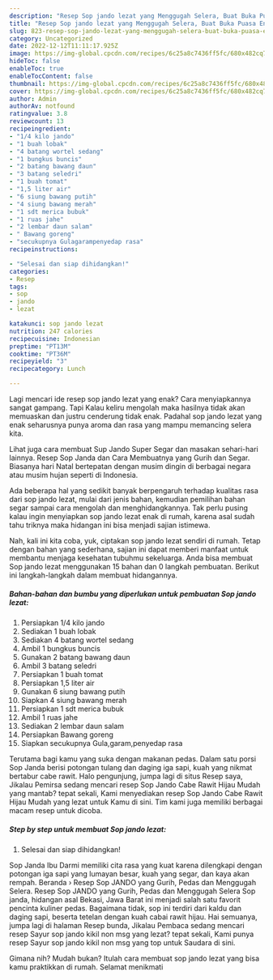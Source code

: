 ```yaml
---
description: "Resep Sop jando lezat yang Menggugah Selera, Buat Buka Puasa Enak Banget"
title: "Resep Sop jando lezat yang Menggugah Selera, Buat Buka Puasa Enak Banget"
slug: 823-resep-sop-jando-lezat-yang-menggugah-selera-buat-buka-puasa-enak-banget
category: Uncategorized
date: 2022-12-12T11:11:17.925Z
image: https://img-global.cpcdn.com/recipes/6c25a8c7436ff5fc/680x482cq70/sop-jando-lezat-foto-resep-utama.jpg
hideToc: false
enableToc: true
enableTocContent: false
thumbnail: https://img-global.cpcdn.com/recipes/6c25a8c7436ff5fc/680x482cq70/sop-jando-lezat-foto-resep-utama.jpg
cover: https://img-global.cpcdn.com/recipes/6c25a8c7436ff5fc/680x482cq70/sop-jando-lezat-foto-resep-utama.jpg
author: Admin
authorAv: notfound
ratingvalue: 3.8
reviewcount: 13
recipeingredient:
- "1/4 kilo jando"
- "1 buah lobak"
- "4 batang wortel sedang"
- "1 bungkus buncis"
- "2 batang bawang daun"
- "3 batang seledri"
- "1 buah tomat"
- "1,5 liter air"
- "6 siung bawang putih"
- "4 siung bawang merah"
- "1 sdt merica bubuk"
- "1 ruas jahe"
- "2 lembar daun salam"
- " Bawang goreng"
- "secukupnya Gulagarampenyedap rasa"
recipeinstructions:

- "Selesai dan siap dihidangkan!"
categories:
- Resep
tags:
- sop
- jando
- lezat

katakunci: sop jando lezat 
nutrition: 247 calories
recipecuisine: Indonesian
preptime: "PT13M"
cooktime: "PT36M"
recipeyield: "3"
recipecategory: Lunch

---
```



Lagi mencari ide resep sop jando lezat yang enak? Cara menyiapkannya sangat gampang. Tapi Kalau keliru mengolah maka hasilnya tidak akan memuaskan dan justru cenderung tidak enak. Padahal sop jando lezat yang enak seharusnya punya aroma dan rasa yang mampu memancing selera kita.


Lihat juga cara membuat Sup Jando Super Segar dan masakan sehari-hari lainnya. Resep Sop Janda dan Cara Membuatnya yang Gurih dan Segar. Biasanya hari Natal bertepatan dengan musim dingin di berbagai negara atau musim hujan seperti di Indonesia.

Ada beberapa hal yang sedikit banyak berpengaruh terhadap kualitas rasa dari sop jando lezat, mulai dari jenis bahan, kemudian pemilihan bahan segar sampai cara mengolah dan menghidangkannya. Tak perlu pusing kalau ingin menyiapkan sop jando lezat enak di rumah, karena asal sudah tahu triknya maka hidangan ini bisa menjadi sajian istimewa.


Nah, kali ini kita coba, yuk, ciptakan sop jando lezat sendiri di rumah. Tetap dengan bahan yang sederhana, sajian ini dapat memberi manfaat untuk membantu menjaga kesehatan tubuhmu sekeluarga. Anda bisa membuat Sop jando lezat menggunakan 15 bahan dan 0 langkah pembuatan. Berikut ini langkah-langkah dalam membuat hidangannya.

<!--inarticleads1-->

##### Bahan-bahan dan bumbu yang diperlukan untuk pembuatan Sop jando lezat:

1. Persiapkan 1/4 kilo jando
1. Sediakan 1 buah lobak
1. Sediakan 4 batang wortel sedang
1. Ambil 1 bungkus buncis
1. Gunakan 2 batang bawang daun
1. Ambil 3 batang seledri
1. Persiapkan 1 buah tomat
1. Persiapkan 1,5 liter air
1. Gunakan 6 siung bawang putih
1. Siapkan 4 siung bawang merah
1. Persiapkan 1 sdt merica bubuk
1. Ambil 1 ruas jahe
1. Sediakan 2 lembar daun salam
1. Persiapkan  Bawang goreng
1. Siapkan secukupnya Gula,garam,penyedap rasa


Terutama bagi kamu yang suka dengan makanan pedas. Dalam satu porsi Sop Janda berisi potongan tulang dan daging iga sapi, kuah yang nikmat bertabur cabe rawit. Halo pengunjung, jumpa lagi di situs Resep saya, Jikalau Pemirsa sedang mencari resep Sop Jando Cabe Rawit Hijau Mudah yang mantab? tepat sekali, Kami menyediakan resep Sop Jando Cabe Rawit Hijau Mudah yang lezat untuk Kamu di sini. Tim kami juga memiliki berbagai macam resep untuk dicoba. 

<!--inarticleads2-->

##### Step by step untuk membuat Sop jando lezat:


1. Selesai dan siap dihidangkan!

Sop Janda Ibu Darmi memiliki cita rasa yang kuat karena dilengkapi dengan potongan iga sapi yang lumayan besar, kuah yang segar, dan kaya akan rempah. Beranda › Resep Sop JANDO yang Gurih, Pedas dan Menggugah Selera. Resep Sop JANDO yang Gurih, Pedas dan Menggugah Selera Sop janda, hidangan asal Bekasi, Jawa Barat ini menjadi salah satu favorit pencinta kuliner pedas. Bagaimana tidak, sop ini terdiri dari kaldu dan daging sapi, beserta tetelan dengan kuah cabai rawit hijau. Hai semuanya, jumpa lagi di halaman Resep bunda, Jikalau Pembaca sedang mencari resep Sayur sop jando kikil non msg yang lezat? tepat sekali, Kami punya resep Sayur sop jando kikil non msg yang top untuk Saudara di sini. 

Gimana nih? Mudah bukan? Itulah cara membuat sop jando lezat yang bisa kamu praktikkan di rumah. Selamat menikmati

